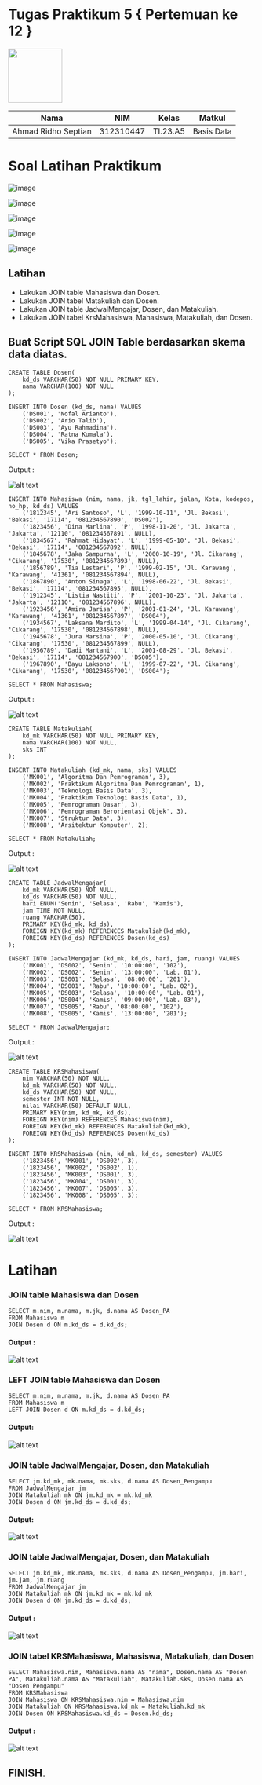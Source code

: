 # Tugas Praktikum 5 { Pertemuan ke 12 }

<img src=https://qph.fs.quoracdn.net/main-qimg-648763cc041459725b62108f4fdf5b91 width="110px" >

| **Nama**            | **NIM**   | **Kelas** | **Matkul** |
| ------------------- | --------- | --------- | ---------- |
| Ahmad Ridho Septian | 312310447 | TI.23.A5  | Basis Data |

# Soal Latihan Praktikum

![image](https://github.com/nurulaisyah14/TugasPraktikum5/assets/148174512/fa791078-8c1e-4b48-b280-91a7bf71e35c)

![image](https://github.com/nurulaisyah14/TugasPraktikum5/assets/148174512/0e8800e3-8557-489f-bad6-c7cedefacd6b)

![image](https://github.com/nurulaisyah14/TugasPraktikum5/assets/148174512/cd3d29a2-8c69-4ba3-a812-31dde92c460f)

![image](https://github.com/nurulaisyah14/TugasPraktikum5/assets/148174512/6d7b0527-250a-4094-8bc2-f6f8d723ed6f)

![image](https://github.com/nurulaisyah14/TugasPraktikum5/assets/148174512/940231c1-2b56-4165-8c45-f205d752f9d8)

## Latihan

- Lakukan JOIN table Mahasiswa dan Dosen.
- Lakukan JOIN tabel Matakuliah dan Dosen.
- Lakukan JOIN table JadwalMengajar, Dosen, dan Matakuliah.
- Lakukan JOIN tabel KrsMahasiswa, Mahasiswa, Matakuliah, dan Dosen.

## Buat Script SQL JOIN Table berdasarkan skema data diatas.

```
CREATE TABLE Dosen(
    kd_ds VARCHAR(50) NOT NULL PRIMARY KEY,
    nama VARCHAR(100) NOT NULL
);

INSERT INTO Dosen (kd_ds, nama) VALUES
    ('DS001', 'Nofal Arianto'),
    ('DS002', 'Ario Talib'),
    ('DS003', 'Ayu Rahmadina'),
    ('DS004', 'Ratna Kumala'),
    ('DS005', 'Vika Prasetyo');

SELECT * FROM Dosen;
```

Output :

![alt text](ss/select_dosen.png)

```
INSERT INTO Mahasiswa (nim, nama, jk, tgl_lahir, jalan, Kota, kodepos, no_hp, kd_ds) VALUES
    ('1812345', 'Ari Santoso', 'L', '1999-10-11', 'Jl. Bekasi', 'Bekasi', '17114', '081234567890', 'DS002'),
    ('1823456', 'Dina Marlina', 'P', '1998-11-20', 'Jl. Jakarta', 'Jakarta', '12110', '081234567891', NULL),
    ('1834567', 'Rahmat Hidayat', 'L', '1999-05-10', 'Jl. Bekasi', 'Bekasi', '17114', '081234567892', NULL),
    ('1845678', 'Jaka Sampurna', 'L', '2000-10-19', 'Jl. Cikarang', 'Cikarang', '17530', '081234567893', NULL),
    ('1856789', 'Tia Lestari', 'P', '1999-02-15', 'Jl. Karawang', 'Karawang', '41361', '081234567894', NULL),
    ('1867890', 'Anton Sinaga', 'L', '1998-06-22', 'Jl. Bekasi', 'Bekasi', '17114', '081234567895', NULL),
    ('1912345', 'Listia Nastiti', 'P', '2001-10-23', 'Jl. Jakarta', 'Jakarta', '12110', '081234567896', NULL),
    ('1923456', 'Amira Jarisa', 'P', '2001-01-24', 'Jl. Karawang', 'Karawang', '41361', '081234567897', 'DS004'),
    ('1934567', 'Laksana Mardito', 'L', '1999-04-14', 'Jl. Cikarang', 'Cikarang', '17530', '081234567898', NULL),
    ('1945678', 'Jura Marsina', 'P', '2000-05-10', 'Jl. Cikarang', 'Cikarang', '17530', '081234567899', NULL),
    ('1956789', 'Dadi Martani', 'L', '2001-08-29', 'Jl. Bekasi', 'Bekasi', '17114', '081234567900', 'DS005'),
    ('1967890', 'Bayu Laksono', 'L', '1999-07-22', 'Jl. Cikarang', 'Cikarang', '17530', '081234567901', 'DS004');

SELECT * FROM Mahasiswa;
```

Output :

![alt text](ss/selecet_mhs.png)

```
CREATE TABLE Matakuliah(
    kd_mk VARCHAR(50) NOT NULL PRIMARY KEY,
    nama VARCHAR(100) NOT NULL,
    sks INT
);

INSERT INTO Matakuliah (kd_mk, nama, sks) VALUES
    ('MK001', 'Algoritma Dan Pemrograman', 3),
    ('MK002', 'Praktikum Algoritma Dan Pemrograman', 1),
    ('MK003', 'Teknologi Basis Data', 3),
    ('MK004', 'Praktikum Teknologi Basis Data', 1),
    ('MK005', 'Pemrograman Dasar', 3),
    ('MK006', 'Pemrograman Berorientasi Objek', 3),
    ('MK007', 'Struktur Data', 3),
    ('MK008', 'Arsitektur Komputer', 2);

SELECT * FROM Matakuliah;
```

Output :

![alt text](ss/select_matakuliah.png)

```
CREATE TABLE JadwalMengajar(
    kd_mk VARCHAR(50) NOT NULL,
    kd_ds VARCHAR(50) NOT NULL,
    hari ENUM('Senin', 'Selasa', 'Rabu', 'Kamis'),
    jam TIME NOT NULL,
    ruang VARCHAR(50),
    PRIMARY KEY(kd_mk, kd_ds),
    FOREIGN KEY(kd_mk) REFERENCES Matakuliah(kd_mk),
    FOREIGN KEY(kd_ds) REFERENCES Dosen(kd_ds)
);

INSERT INTO JadwalMengajar (kd_mk, kd_ds, hari, jam, ruang) VALUES
    ('MK001', 'DS002', 'Senin', '10:00:00', '102'),
    ('MK002', 'DS002', 'Senin', '13:00:00', 'Lab. 01'),
    ('MK003', 'DS001', 'Selasa', '08:00:00', '201'),
    ('MK004', 'DS001', 'Rabu', '10:00:00', 'Lab. 02'),
    ('MK005', 'DS003', 'Selasa', '10:00:00', 'Lab. 01'),
    ('MK006', 'DS004', 'Kamis', '09:00:00', 'Lab. 03'),
    ('MK007', 'DS005', 'Rabu', '08:00:00', '102'),
    ('MK008', 'DS005', 'Kamis', '13:00:00', '201');

SELECT * FROM JadwalMengajar;
```

Output :

![alt text](ss/select_krs.png)

```
CREATE TABLE KRSMahasiswa(
    nim VARCHAR(50) NOT NULL,
    kd_mk VARCHAR(50) NOT NULL,
    kd_ds VARCHAR(50) NOT NULL,
    semester INT NOT NULL,
    nilai VARCHAR(50) DEFAULT NULL,
    PRIMARY KEY(nim, kd_mk, kd_ds),
    FOREIGN KEY(nim) REFERENCES Mahasiswa(nim),
    FOREIGN KEY(kd_mk) REFERENCES Matakuliah(kd_mk),
    FOREIGN KEY(kd_ds) REFERENCES Dosen(kd_ds)
);

INSERT INTO KRSMahasiswa (nim, kd_mk, kd_ds, semester) VALUES
    ('1823456', 'MK001', 'DS002', 3),
    ('1823456', 'MK002', 'DS002', 1),
    ('1823456', 'MK003', 'DS001', 3),
    ('1823456', 'MK004', 'DS001', 3),
    ('1823456', 'MK007', 'DS005', 3),
    ('1823456', 'MK008', 'DS005', 3);

SELECT * FROM KRSMahasiswa;
```

Output :

![alt text](ss/select_krs.png)

# Latihan

### JOIN table Mahasiswa dan Dosen

```
SELECT m.nim, m.nama, m.jk, d.nama AS Dosen_PA
FROM Mahasiswa m
JOIN Dosen d ON m.kd_ds = d.kd_ds;

```

#### Output :

![alt text](ss/lat1.png)

### LEFT JOIN table Mahasiswa dan Dosen

```
SELECT m.nim, m.nama, m.jk, d.nama AS Dosen_PA
FROM Mahasiswa m
LEFT JOIN Dosen d ON m.kd_ds = d.kd_ds;
```

#### Output:

![alt text](ss/lat2.png)

### JOIN table JadwalMengajar, Dosen, dan Matakuliah

```
SELECT jm.kd_mk, mk.nama, mk.sks, d.nama AS Dosen_Pengampu
FROM JadwalMengajar jm
JOIN Matakuliah mk ON jm.kd_mk = mk.kd_mk
JOIN Dosen d ON jm.kd_ds = d.kd_ds;
```

#### Output:

![alt text](ss/lat3.png)

### JOIN table JadwalMengajar, Dosen, dan Matakuliah

```
SELECT jm.kd_mk, mk.nama, mk.sks, d.nama AS Dosen_Pengampu, jm.hari, jm.jam, jm.ruang
FROM JadwalMengajar jm
JOIN Matakuliah mk ON jm.kd_mk = mk.kd_mk
JOIN Dosen d ON jm.kd_ds = d.kd_ds;
```

#### Output :

![alt text](ss/lat4.png)

### JOIN tabel KRSMahasiswa, Mahasiswa, Matakuliah, dan Dosen

```
SELECT Mahasiswa.nim, Mahasiswa.nama AS "nama", Dosen.nama AS "Dosen PA", Matakuliah.nama AS "Matakuliah", Matakuliah.sks, Dosen.nama AS "Dosen Pengampu"
FROM KRSMahasiswa
JOIN Mahasiswa ON KRSMahasiswa.nim = Mahasiswa.nim
JOIN Matakuliah ON KRSMahasiswa.kd_mk = Matakuliah.kd_mk
JOIN Dosen ON KRSMahasiswa.kd_ds = Dosen.kd_ds;
```

#### Output :

![alt text](<ss/lat5(1).jpg>)

## FINISH.
